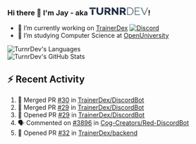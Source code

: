### Hi there 👋 I'm Jay - aka <img src="https://raw.githubusercontent.com/TurnrDev/TurnrDev/master/Logo/SVG/TurnrDev_Logo_Dark%20Blue%20%26%20Teal.svg" alt="TurnrDev" height="17.5px">!

- 🔭 I’m currently working on [TrainerDex](https://www.github.com/TrainerDex) [![Discord](https://discordapp.com/api/v6/guilds/364313717720219651/widget.png?style=shield)](http://discord.trainerdex.co.uk/)
- 🤔 I’m studying Computer Science at [OpenUniversity](http://www.open.ac.uk/courses/computing-it/degrees/bsc-computing-it-software-q62-soft)

![TurnrDev's Languages](https://github-readme-stats.vercel.app/api/top-langs/?username=TurnrDev&layout=compact&hide_border=true&title_color=1fa6aa&text_color=233247)
<br>
![TurnrDev's GitHub Stats](https://github-readme-stats.vercel.app/api?username=TurnrDev&show_icons=true&hide_border=true&count_private=true&include_all_commits=true&icon_color=1fa6aa&title_color=1fa6aa&text_color=233247)
<br>

## :zap: Recent Activity

<!--START_SECTION:activity-->
1. 🎉 Merged PR [#30](https://github.com//TrainerDex/DiscordBot/pull/30) in [TrainerDex/DiscordBot](https://github.com//TrainerDex/DiscordBot)
2. 🎉 Merged PR [#29](https://github.com//TrainerDex/DiscordBot/pull/29) in [TrainerDex/DiscordBot](https://github.com//TrainerDex/DiscordBot)
3. 💪 Opened PR [#29](https://github.com//TrainerDex/DiscordBot/pull/29) in [TrainerDex/DiscordBot](https://github.com//TrainerDex/DiscordBot)
4. 🗣 Commented on [#3896](https://github.com//Cog-Creators/Red-DiscordBot/issues/3896) in [Cog-Creators/Red-DiscordBot](https://github.com//Cog-Creators/Red-DiscordBot)
5. 💪 Opened PR [#32](https://github.com//TrainerDex/backend/pull/32) in [TrainerDex/backend](https://github.com//TrainerDex/backend)
<!--END_SECTION:activity-->
